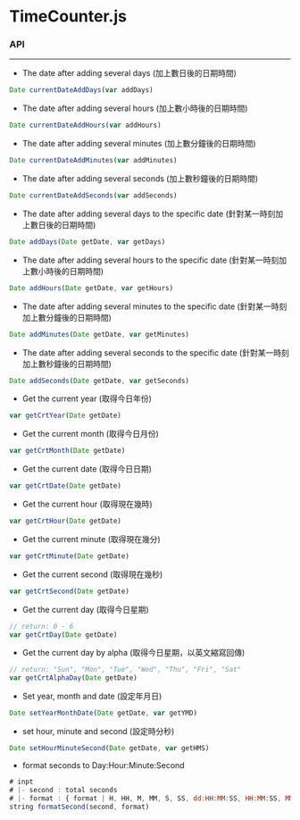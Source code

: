 # TimeCounter.js



### API
---

* The date after adding several days (加上數日後的日期時間)

```javascript
Date currentDateAddDays(var addDays)
```

* The date after adding several hours (加上數小時後的日期時間)

```javascript
Date currentDateAddHours(var addHours)
```

* The date after adding several minutes (加上數分鐘後的日期時間)

```javascript
Date currentDateAddMinutes(var addMinutes)
```

* The date after adding several seconds (加上數秒鐘後的日期時間)

```javascript
Date currentDateAddSeconds(var addSeconds)
```

* The date after adding several days to the specific date (針對某一時刻加上數日後的日期時間)

```javascript
Date addDays(Date getDate, var getDays)
```

* The date after adding several hours to the specific date (針對某一時刻加上數小時後的日期時間)

```javascript
Date addHours(Date getDate, var getHours)
```

* The date after adding several minutes to the specific date (針對某一時刻加上數分鐘後的日期時間)

```javascript
Date addMinutes(Date getDate, var getMinutes)
```

* The date after adding several seconds to the specific date (針對某一時刻加上數秒鐘後的日期時間)

```javascript
Date addSeconds(Date getDate, var getSeconds)
```

* Get the current year (取得今日年份)

```javascript
var getCrtYear(Date getDate)
```

* Get the current month (取得今日月份)

```javascript
var getCrtMonth(Date getDate)
```

* Get the current date (取得今日日期)

```javascript
var getCrtDate(Date getDate)
```

* Get the current hour (取得現在幾時)

```javascript
var getCrtHour(Date getDate)
```

* Get the current minute (取得現在幾分)

```javascript
var getCrtMinute(Date getDate)
```

* Get the current second (取得現在幾秒)

```javascript
var getCrtSecond(Date getDate)
```

* Get the current day (取得今日星期)

```javascript
// return: 0 - 6
var getCrtDay(Date getDate)
```

* Get the current day by alpha (取得今日星期，以英文縮寫回傳)

```javascript
// return: "Sun", "Mon", "Tue", "Wed", "Thu", "Fri", "Sat"
var getCrtAlphaDay(Date getDate)
```

* Set year, month and date (設定年月日)

```javascript
Date setYearMonthDate(Date getDate, var getYMD)
```

* set hour, minute and second (設定時分秒)

```javascript
Date setHourMinuteSecond(Date getDate, var getHMS)
```

* format seconds to Day:Hour:Minute:Second

```javascript
# inpt
# |- second : total seconds
# |- format : { format | H, HH, M, MM, S, SS, dd:HH:MM:SS, HH:MM:SS, MM:SS }
string formatSecond(second, format)
```


